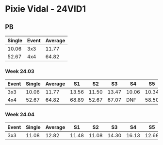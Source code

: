 # Pixie Vidal - 24VID1

## PB
|Single|Event|Average|
|----|----|----|
|10.06|3x3|11.77|
|52.67|4x4|64.82|
### Week 24.03
|Event|Single|Average|S1|S2|S3|S4|S5|
|-----|-------|------|--|--|--|--|--|
|3x3|10.06|11.77|13.56|11.50|13.47|10.06|10.34|
|4x4|52.67|64.82|68.89|52.67|67.07|DNF|58.50|
### Week 24.04
|Event|Single|Average|S1|S2|S3|S4|S5|
|-----|-------|------|--|--|--|--|--|
|3x3|11.08|12.82|11.48|11.08|14.30|16.13|12.69|
